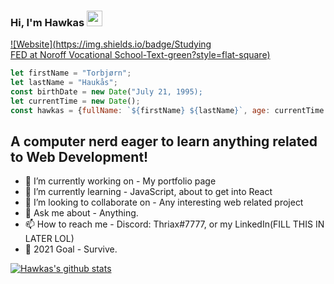 ### Hi, I'm Hawkas <img src="https://media.giphy.com/media/hvRJCLFzcasrR4ia7z/giphy.gif" width="25px">
[![Website](https://img.shields.io/badge/Studying FED&nbsp;at&nbsp;Noroff&nbsp;Vocational&nbsp;School-Text-green?style=flat-square)](https://fronthauk.com)
```js
let firstName = "Torbjørn";
let lastName = "Haukås";
const birthDate = new Date("July 21, 1995);
let currentTime = new Date();
const hawkas = {fullName: `${firstName} ${lastName}`, age: currentTime.getYear() - birthDate.getYear(); }
```
<script type="text/javascript">
let firstName = "Torbjørn";
let lastName = "Haukås";
const birthDate = new Date("July 21, 1995);
let currentTime = new Date();
const hawkas = {fullName: `${firstName} ${lastName}`, age: currentTime.getYear() - birthDate.getYear(); }
</script>


## A computer nerd eager to learn anything related to Web Development!
- 🔭 I’m currently working on - My portfolio page
- 🌱 I’m currently learning - JavaScript, about to get into React
- 👯 I’m looking to collaborate on - Any interesting web related project
- 💬 Ask me about - Anything. 
- 📫 How to reach me - Discord: Thriax#7777, or my LinkedIn(FILL THIS IN LATER LOL)
- 🥅 2021 Goal - Survive.


[![Hawkas's github stats](https://github-readme-stats.vercel.app/api?username=Hawkas&count_private=true&include_all_commits=true&theme=radical)](https://fronthauk.com)
